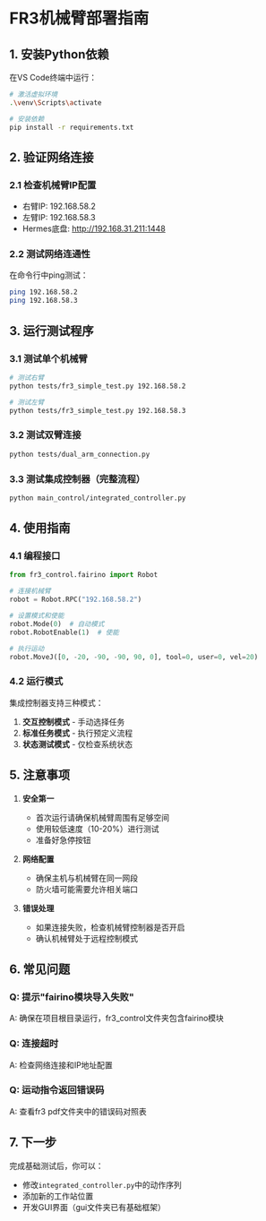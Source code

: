 # FR3机械臂部署指南

## 1. 安装Python依赖

在VS Code终端中运行：

```bash
# 激活虚拟环境
.\venv\Scripts\activate

# 安装依赖
pip install -r requirements.txt
```

## 2. 验证网络连接

### 2.1 检查机械臂IP配置
- 右臂IP: 192.168.58.2
- 左臂IP: 192.168.58.3
- Hermes底盘: http://192.168.31.211:1448

### 2.2 测试网络连通性
在命令行中ping测试：
```bash
ping 192.168.58.2
ping 192.168.58.3
```

## 3. 运行测试程序

### 3.1 测试单个机械臂
```bash
# 测试右臂
python tests/fr3_simple_test.py 192.168.58.2

# 测试左臂
python tests/fr3_simple_test.py 192.168.58.3
```

### 3.2 测试双臂连接
```bash
python tests/dual_arm_connection.py
```

### 3.3 测试集成控制器（完整流程）
```bash
python main_control/integrated_controller.py
```

## 4. 使用指南

### 4.1 编程接口
```python
from fr3_control.fairino import Robot

# 连接机械臂
robot = Robot.RPC("192.168.58.2")

# 设置模式和使能
robot.Mode(0)  # 自动模式
robot.RobotEnable(1)  # 使能

# 执行运动
robot.MoveJ([0, -20, -90, -90, 90, 0], tool=0, user=0, vel=20)
```

### 4.2 运行模式
集成控制器支持三种模式：
1. **交互控制模式** - 手动选择任务
2. **标准任务模式** - 执行预定义流程
3. **状态测试模式** - 仅检查系统状态

## 5. 注意事项

1. **安全第一**
   - 首次运行请确保机械臂周围有足够空间
   - 使用较低速度（10-20%）进行测试
   - 准备好急停按钮

2. **网络配置**
   - 确保主机与机械臂在同一网段
   - 防火墙可能需要允许相关端口

3. **错误处理**
   - 如果连接失败，检查机械臂控制器是否开启
   - 确认机械臂处于远程控制模式

## 6. 常见问题

### Q: 提示"fairino模块导入失败"
A: 确保在项目根目录运行，fr3_control文件夹包含fairino模块

### Q: 连接超时
A: 检查网络连接和IP地址配置

### Q: 运动指令返回错误码
A: 查看fr3 pdf文件夹中的错误码对照表

## 7. 下一步

完成基础测试后，你可以：
- 修改`integrated_controller.py`中的动作序列
- 添加新的工作站位置
- 开发GUI界面（gui文件夹已有基础框架）